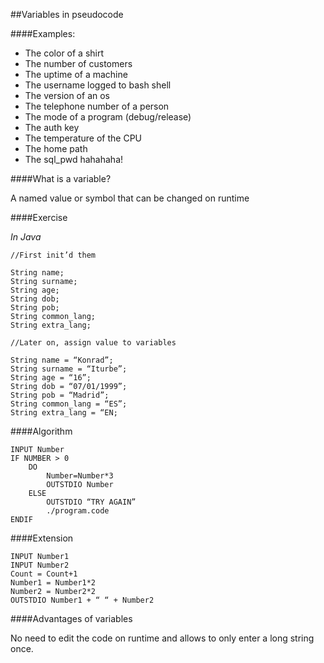 ##Variables in pseudocode

####Examples:

* The color of a shirt
* The number of customers
* The uptime of a machine
* The username logged to bash shell
* The version of an os
* The telephone number of a person
* The mode of a program (debug/release)
* The auth key
* The temperature of the CPU
* The home path
* The sql_pwd hahahaha!

####What is a variable?

A named value or symbol that can be changed on runtime

####Exercise

*In Java*

```
//First init’d them

String name;
String surname;
String age;
String dob;
String pob;
String common_lang;
String extra_lang;

//Later on, assign value to variables

String name = “Konrad”;
String surname = “Iturbe”;
String age = “16”;
String dob = “07/01/1999”;
String pob = “Madrid”;
String common_lang = “ES”;
String extra_lang = “EN;
```

####Algorithm

```
INPUT Number
IF NUMBER > 0
    DO
        Number=Number*3
        OUTSTDIO Number
    ELSE
        OUTSTDIO “TRY AGAIN”
        ./program.code
ENDIF
```

####Extension

```
INPUT Number1
INPUT Number2
Count = Count+1
Number1 = Number1*2
Number2 = Number2*2
OUTSTDIO Number1 + “ “ + Number2
```

####Advantages of variables


No need to edit the code on runtime and allows to only enter a long string once.

